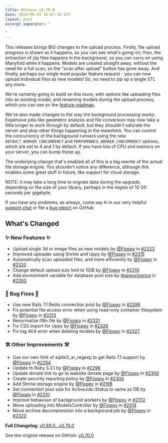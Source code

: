 ```yaml
---
title: Release v0.70.0
date: 2024-06-29 10:07:19 UTC
layout: post
excerpt_separator: "

"
---
```

This releases brings BIG changes to the upload process. Firstly, file upload progress is shown as it happens, so you can see what's going on; then, the extraction of zip files happens in the background, so you can carry on using Manyfold while it happens. Models are created straight away, without the need for a full scan, so the "scan after upload" button has gone away. And finally, perhaps our single most popular feature request - you can now upload individual files as new models! So, no need to zip up a single STL any more.

We're certainly going to build on this more, with options like uploading files into an existing model, and renaming models during the upload process, which you can see on the [feature roadmap](https://github.com/orgs/manyfold3d/projects/4).

We've also made changes to the way the background processing works. Expensive jobs like geometric analysis and file conversion may now take a little longer to work through by default, but they shouldn't saturate the server and stop other things happening in the meantime. You can control the concurrency of the background runners using the new `DEFAULT_WORKER_CONCURRENCY` and `PERFORMANCE_WORKER_CONCURRENCY` options, which are set to 4 and 1 by default. If you have lots of CPU and memory on your server, you can bump those up.

The underlying change that's enabled all of this is a big rewrite of the actual file storage engine. You shouldn't notice any difference, although this enables some great stuff in future, like support for cloud storage.

NOTE: it may take a long time to migrate data during the upgrade, depending on the size of your library, perhaps in the region of 10-20 seconds per gigabyte.

If you have any problems, as always, come say hi in our very helpful [support chat](https://matrix.to/#/#manyfold:matrix.org) or file a [bug report](https://github.com/manyfold3d/manyfold/issues/new?assignees=&labels=bug&projects=&template=bug_report.md&title=) on GitHub.

<!-- Release notes generated using configuration in .github/release.yml at main -->

## What's Changed
### ✨ New Features ✨
* Upload single 3d or image files as new models by [@Floppy](https://github.com/Floppy) in [#2323](https://github.com/manyfold3d/manyfold/pull/2323)
* Improved uploader using Shrine and Uppy by [@Floppy](https://github.com/Floppy) in [#2315](https://github.com/manyfold3d/manyfold/pull/2315)
* Automatically scan uploaded files, and more efficiently by [@Floppy](https://github.com/Floppy) in [#2320](https://github.com/manyfold3d/manyfold/pull/2320)
* Change default upload size limit to 1GiB by [@Floppy](https://github.com/Floppy) in [#2319](https://github.com/manyfold3d/manyfold/pull/2319)
* Add environment variable for database pool size by [@aneurinprice](https://github.com/aneurinprice) in [#2293](https://github.com/manyfold3d/manyfold/pull/2293)
### 🐛 Bug Fixes 🐛
* Use new Rails 7.1 Redis connection pool by [@Floppy](https://github.com/Floppy) in [#2298](https://github.com/manyfold3d/manyfold/pull/2298)
* Fix potential file access error when using read-only container filesystem by [@Floppy](https://github.com/Floppy) in [#2313](https://github.com/manyfold3d/manyfold/pull/2313)
* Renormalize i18n file by [@Floppy](https://github.com/Floppy) in [#2321](https://github.com/manyfold3d/manyfold/pull/2321)
* Fix CSS import for Uppy by [@Floppy](https://github.com/Floppy) in [#2326](https://github.com/manyfold3d/manyfold/pull/2326)
* Fix tag 404 error when deleting models by [@Floppy](https://github.com/Floppy) in [#2327](https://github.com/manyfold3d/manyfold/pull/2327)
### 🛠️ Other Improvements 🛠️
* Use our own fork of sqlite3_ar_regexp to get Rails 7.1 support by [@Floppy](https://github.com/Floppy) in [#2294](https://github.com/manyfold3d/manyfold/pull/2294)
* Update to Ruby 3.3.1 by [@Floppy](https://github.com/Floppy) in [#2296](https://github.com/manyfold3d/manyfold/pull/2296)
* Update donate link to go to website donate page by [@Floppy](https://github.com/Floppy) in [#2300](https://github.com/manyfold3d/manyfold/pull/2300)
* Create security reporting policy by [@Floppy](https://github.com/Floppy) in [#2304](https://github.com/manyfold3d/manyfold/pull/2304)
* Add Shrine storage engine by [@Floppy](https://github.com/Floppy) in [#2198](https://github.com/manyfold3d/manyfold/pull/2198)
* Set connection pool size for ActiveJob::Status to same as DB by [@Floppy](https://github.com/Floppy) in [#2310](https://github.com/manyfold3d/manyfold/pull/2310)
* Improve behaviour of background workers by [@Floppy](https://github.com/Floppy) in [#2312](https://github.com/manyfold3d/manyfold/pull/2312)
* Move uploading into ModelsController by [@Floppy](https://github.com/Floppy) in [#2314](https://github.com/manyfold3d/manyfold/pull/2314)
* Move archive decompression into a background job by [@Floppy](https://github.com/Floppy) in [#2322](https://github.com/manyfold3d/manyfold/pull/2322)

**Full Changelog**: [v0.69.0...v0.70.0](https://github.com/manyfold3d/manyfold/compare/v0.69.0...v0.70.0)

See the original release on GitHub: [v0.70.0](https://github.com/manyfold3d/manyfold/releases/tag/v0.70.0)
